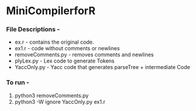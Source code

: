 # MiniCompilerforR

### File Descriptions - 
- ex.r - contains the original code.
- ex1.r - code without comments or newlines
- removeComments.py - removes comments and newlines
- plyLex.py - Lex code to generate Tokens
- YaccOnly.py - Yacc code that generates parseTree + intermediate Code

### To run - 
1. python3 removeComments.py
2. python3 -W ignore YaccOnly.py ex1.r

